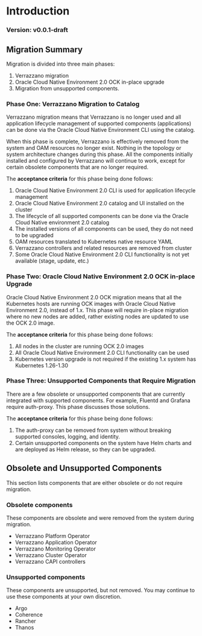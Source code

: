 # Introduction

### Version: v0.0.1-draft

## Migration Summary

Migration is divided into three main phases:
1. Verrazzano migration
2. Oracle Cloud Native Environment 2.0 OCK in-place upgrade
3. Migration from unsupported components.

### Phase One: Verrazzano Migration to Catalog
Verrazzano migration means that Verrazzano is no longer used and all application lifecycle management of supported
components (applications) can be done via the Oracle Cloud Native Environment CLI using the catalog.

When this phase is complete, Verrazzano is effectively removed from the system and OAM resources no longer exist.
Nothing in the topology or system architecture changes during this phase. All the components initially installed
and configured by Verrazzano will continue to work, except for certain obsolete components that are no longer required.

The **acceptance criteria** for this phase being done follows:

1. Oracle Cloud Native Environment 2.0 CLI is used for application lifecycle management
2. Oracle Cloud Native Environment 2.0 catalog and UI installed on the cluster
3. The lifecycle of all supported components can be done via the Oracle Cloud Native environment 2.0 catalog
4. The installed versions of all components can be used, they do not need to be upgraded
5. OAM resources translated to Kubernetes native resource YAML 
6. Verrazzano controllers and related resources are removed from cluster
7. Some Oracle Cloud Native Environment 2.0 CLI functionality is not yet available (stage, update, etc.)

### Phase Two: Oracle Cloud Native Environment 2.0 OCK in-place Upgrade
Oracle Cloud Native Environment 2.0 OCK migration means that all the Kubernetes hosts are running OCK images with Oracle Cloud Native Environment 2.0, instead of 1.x. 
This phase will require in-place migration where no new nodes are added, rather existing nodes are updated to use the OCK 2.0 image.

The **acceptance criteria** for this phase being done follows:

1. All nodes in the cluster are running OCK 2.0 images
2. All Oracle Cloud Native Environment 2.0 CLI functionality can be used
2. Kubernetes version upgrade is not required if the existing 1.x system has Kubernetes 1.26-1.30

###  Phase Three: Unsupported Components that Require Migration
There are a few obsolete or unsupported components that are currently integrated with supported components.
For example, Fluentd and Grafana require auth-proxy.  This phase discusses those solutions.

The **acceptance criteria** for this phase being done follows:

1. The auth-proxy can be removed from system without breaking supported consoles, logging, and identity.
2. Certain unsupported components on the system have Helm charts and are deployed as Helm release, so they can be upgraded.

## Obsolete and Unsupported Components
This section lists components that are either obsolete or do not require migration.

### Obsolete components 
These components are obsolete and were removed from the system during migration.

* Verrazzano Platform Operator
* Verrazzano Application Operator
* Verrazzano Monitoring Operator
* Verrazzano Cluster Operator
* Verrazzano CAPI controllers

### Unsupported components
These components are unsupported, but not removed.
You may continue to use these components at your own discretion.

* Argo
* Coherence
* Rancher
* Thanos
